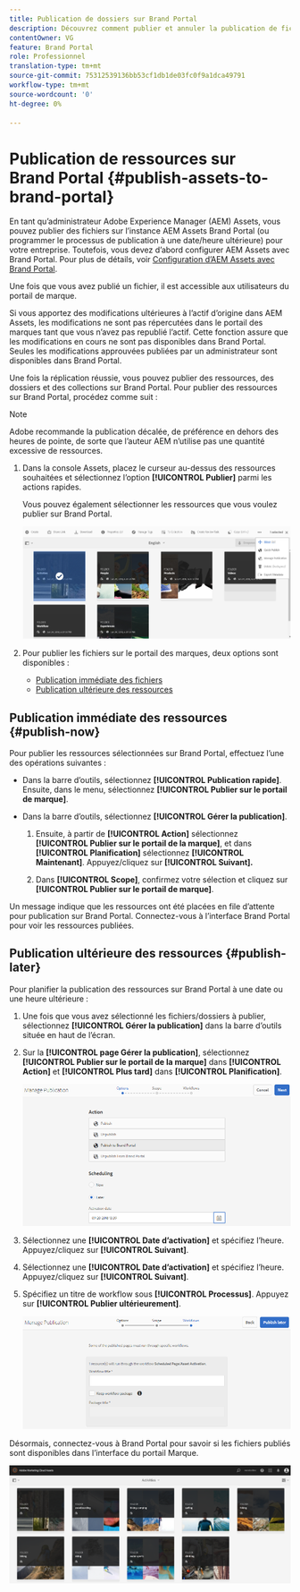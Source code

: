 ```yaml
---
title: Publication de dossiers sur Brand Portal
description: Découvrez comment publier et annuler la publication de fichiers sur le portail des marques.
contentOwner: VG
feature: Brand Portal
role: Professionnel
translation-type: tm+mt
source-git-commit: 75312539136bb53cf1db1de03fc0f9a1dca49791
workflow-type: tm+mt
source-wordcount: '0'
ht-degree: 0%

---
```



# Publication de ressources sur Brand Portal {#publish-assets-to-brand-portal}

En tant qu’administrateur Adobe Experience Manager (AEM) Assets, vous pouvez publier des fichiers sur l’instance AEM Assets Brand Portal (ou programmer le processus de publication à une date/heure ultérieure) pour votre entreprise. Toutefois, vous devez d’abord configurer AEM Assets avec Brand Portal. Pour plus de détails, voir [Configuration d’AEM Assets avec Brand Portal](configure-aem-assets-with-brand-portal.md).

Une fois que vous avez publié un fichier, il est accessible aux utilisateurs du portail de marque.

Si vous apportez des modifications ultérieures à l’actif d’origine dans AEM Assets, les modifications ne sont pas répercutées dans le portail des marques tant que vous n’avez pas republié l’actif. Cette fonction assure que les modifications en cours ne sont pas disponibles dans Brand Portal. Seules les modifications approuvées publiées par un administrateur sont disponibles dans Brand Portal.

Une fois la réplication réussie, vous pouvez publier des ressources, des dossiers et des collections sur Brand Portal. Pour publier des ressources sur Brand Portal, procédez comme suit :

>[!NOTE]
>
>Adobe recommande la publication décalée, de préférence en dehors des heures de pointe, de sorte que l’auteur AEM n’utilise pas une quantité excessive de ressources.

1. Dans la console Assets, placez le curseur au-dessus des ressources souhaitées et sélectionnez l’option **[!UICONTROL Publier]** parmi les actions rapides.

   Vous pouvez également sélectionner les ressources que vous voulez publier sur Brand Portal.

   ![publish2bp-2](assets/publish2bp-2.png)

2. Pour publier les fichiers sur le portail des marques, deux options sont disponibles :
   * [Publication immédiate des fichiers](#publish-now)
   * [Publication ultérieure des ressources](#publish-later)

## Publication immédiate des ressources {#publish-now}

Pour publier les ressources sélectionnées sur Brand Portal, effectuez l’une des opérations suivantes :

* Dans la barre d’outils, sélectionnez **[!UICONTROL Publication rapide]**. Ensuite, dans le menu, sélectionnez **[!UICONTROL Publier sur le portail de marque]**.

* Dans la barre d’outils, sélectionnez **[!UICONTROL Gérer la publication]**.

   1. Ensuite, à partir de **[!UICONTROL Action]** sélectionnez **[!UICONTROL Publier sur le portail de la marque]**, et dans **[!UICONTROL Planification]** sélectionnez **[!UICONTROL Maintenant]**. Appuyez/cliquez sur **[!UICONTROL Suivant].**

   2. Dans **[!UICONTROL Scope]**, confirmez votre sélection et cliquez sur **[!UICONTROL Publier sur le portail de marque]**.

Un message indique que les ressources ont été placées en file d’attente pour publication sur Brand Portal. Connectez-vous à l’interface Brand Portal pour voir les ressources publiées.

## Publication ultérieure des ressources {#publish-later}

Pour planifier la publication des ressources sur Brand Portal à une date ou une heure ultérieure :

1. Une fois que vous avez sélectionné les fichiers/dossiers à publier, sélectionnez **[!UICONTROL Gérer la publication]** dans la barre d’outils située en haut de l’écran.
2. Sur la **[!UICONTROL page Gérer la publication]**, sélectionnez **[!UICONTROL Publier sur le portail de la marque]** dans **[!UICONTROL Action]** et **[!UICONTROL Plus tard]** dans **[!UICONTROL Planification]**.

   ![publishlaterbp-1](assets/publishlaterbp-1.png)

3. Sélectionnez une **[!UICONTROL Date d’activation]** et spécifiez l’heure. Appuyez/cliquez sur **[!UICONTROL Suivant]**.
4. Sélectionnez une **[!UICONTROL Date d’activation]** et spécifiez l’heure. Appuyez/cliquez sur **[!UICONTROL Suivant]**.
5. Spécifiez un titre de workflow sous **[!UICONTROL Processus]**. Appuyez sur **[!UICONTROL Publier ultérieurement]**.

   ![publishworkflow](assets/publishworkflow.png)

Désormais, connectez-vous à Brand Portal pour savoir si les fichiers publiés sont disponibles dans l’interface du portail Marque.

![bp_631_landing_page](assets/bp_landing_page.png)
